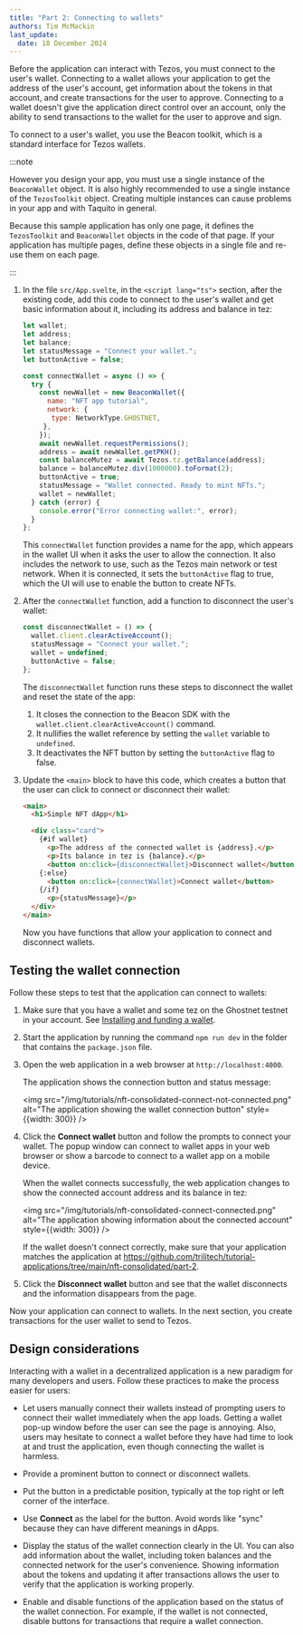 ```yaml
---
title: "Part 2: Connecting to wallets"
authors: Tim McMackin
last_update:
  date: 18 December 2024
---
```


Before the application can interact with Tezos, you must connect to the user's wallet.
Connecting to a wallet allows your application to get the address of the user's account, get information about the tokens in that account, and create transactions for the user to approve.
Connecting to a wallet doesn't give the application direct control over an account, only the ability to send transactions to the wallet for the user to approve and sign.

To connect to a user's wallet, you use the Beacon toolkit, which is a standard interface for Tezos wallets.

:::note

However you design your app, you must use a single instance of the `BeaconWallet` object.
It is also highly recommended to use a single instance of the `TezosToolkit` object.
Creating multiple instances can cause problems in your app and with Taquito in general.

Because this sample application has only one page, it defines the `TezosToolkit` and `BeaconWallet` objects in the code of that page.
If your application has multiple pages, define these objects in a single file and re-use them on each page.

:::

1. In the file `src/App.svelte`, in the `<script lang="ts">` section, after the existing code, add this code to connect to the user's wallet and get basic information about it, including its address and balance in tez:

   ```javascript
   let wallet;
   let address;
   let balance;
   let statusMessage = "Connect your wallet.";
   let buttonActive = false;

   const connectWallet = async () => {
     try {
       const newWallet = new BeaconWallet({
         name: "NFT app tutorial",
         network: {
          type: NetworkType.GHOSTNET,
        },
       });
       await newWallet.requestPermissions();
       address = await newWallet.getPKH();
       const balanceMutez = await Tezos.tz.getBalance(address);
       balance = balanceMutez.div(1000000).toFormat(2);
       buttonActive = true;
       statusMessage = "Wallet connected. Ready to mint NFTs.";
       wallet = newWallet;
     } catch (error) {
       console.error("Error connecting wallet:", error);
     }
   };
   ```

   This `connectWallet` function provides a name for the app, which appears in the wallet UI when it asks the user to allow the connection.
   It also includes the network to use, such as the Tezos main network or test network.
   When it is connected, it sets the `buttonActive` flag to true, which the UI will use to enable the button to create NFTs.

1. After the `connectWallet` function, add a function to disconnect the user's wallet:

   ```javascript
   const disconnectWallet = () => {
     wallet.client.clearActiveAccount();
     statusMessage = "Connect your wallet.";
     wallet = undefined;
     buttonActive = false;
   };
   ```

   The `disconnectWallet` function runs these steps to disconnect the wallet and reset the state of the app:

   1. It closes the connection to the Beacon SDK with the `wallet.client.clearActiveAccount()` command.
   1. It nullifies the wallet reference by setting the `wallet` variable to `undefined`.
   1. It deactivates the NFT button by setting the `buttonActive` flag to false.

1. Update the `<main>` block to have this code, which creates a button that the user can click to connect or disconnect their wallet:

   ```html
   <main>
     <h1>Simple NFT dApp</h1>

     <div class="card">
       {#if wallet}
         <p>The address of the connected wallet is {address}.</p>
         <p>Its balance in tez is {balance}.</p>
         <button on:click={disconnectWallet}>Disconnect wallet</button>
       {:else}
         <button on:click={connectWallet}>Connect wallet</button>
       {/if}
         <p>{statusMessage}</p>
     </div>
   </main>
   ```

   Now you have functions that allow your application to connect and disconnect wallets.

## Testing the wallet connection

Follow these steps to test that the application can connect to wallets:

1. Make sure that you have a wallet and some tez on the Ghostnet testnet in your account.
See [Installing and funding a wallet](/developing/wallet-setup).

1. Start the application by running the command `npm run dev` in the folder that contains the `package.json` file.

1. Open the web application in a web browser at `http://localhost:4000`.

   The application shows the connection button and status message:

   <img src="/img/tutorials/nft-consolidated-connect-not-connected.png" alt="The application showing the wallet connection button" style={{width: 300}} />

1. Click the **Connect wallet** button and follow the prompts to connect your wallet.
The popup window can connect to wallet apps in your web browser or show a barcode to connect to a wallet app on a mobile device.

   When the wallet connects successfully, the web application changes to show the connected account address and its balance in tez:

   <img src="/img/tutorials/nft-consolidated-connect-connected.png" alt="The application showing information about the connected account" style={{width: 300}} />

   If the wallet doesn't connect correctly, make sure that your application matches the application at https://github.com/trilitech/tutorial-applications/tree/main/nft-consolidated/part-2.

1. Click the **Disconnect wallet** button and see that the wallet disconnects and the information disappears from the page.

Now your application can connect to wallets.
In the next section, you create transactions for the user wallet to send to Tezos.

## Design considerations

Interacting with a wallet in a decentralized application is a new paradigm for many developers and users.
Follow these practices to make the process easier for users:

- Let users manually connect their wallets instead of prompting users to connect their wallet immediately when the app loads.
Getting a wallet pop-up window before the user can see the page is annoying.
Also, users may hesitate to connect a wallet before they have had time to look at and trust the application, even though connecting the wallet is harmless.

- Provide a prominent button to connect or disconnect wallets.

- Put the button in a predictable position, typically at the top right or left corner of the interface.

- Use **Connect** as the label for the button.
Avoid words like "sync" because they can have different meanings in dApps.

- Display the status of the wallet connection clearly in the UI.
You can also add information about the wallet, including token balances and the connected network for the user's convenience.
Showing information about the tokens and updating it after transactions allows the user to verify that the application is working properly.

- Enable and disable functions of the application based on the status of the wallet connection.
For example, if the wallet is not connected, disable buttons for transactions that require a wallet connection.
